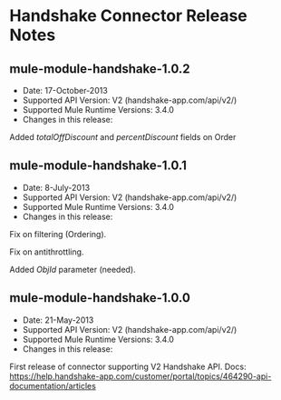 # Handshake Connector Release Notes

## mule-module-handshake-1.0.2 
* Date: 17-October-2013
* Supported API Version: V2 (handshake-app.com/api/v2/)
* Supported Mule Runtime Versions: 3.4.0
* Changes in this release: 

Added *totalOffDiscount* and *percentDiscount* fields on Order


## mule-module-handshake-1.0.1 
* Date: 8-July-2013
* Supported API Version: V2 (handshake-app.com/api/v2/)
* Supported Mule Runtime Versions: 3.4.0
* Changes in this release:

Fix on filtering (Ordering).

Fix on antithrottling.

Added *ObjId* parameter (needed).


  
## mule-module-handshake-1.0.0 
* Date: 21-May-2013
* Supported API Version: V2 (handshake-app.com/api/v2/)
* Supported Mule Runtime Versions: 3.4.0
* Changes in this release:

First release of connector supporting V2 Handshake API. Docs: https://help.handshake-app.com/customer/portal/topics/464290-api-documentation/articles


